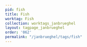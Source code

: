 ```yaml
---
pid: fish
title: Fish
worktag: Fish
collection: worktags_janbrueghel
layout: tagpage_janbrueghel
order: '062'
permalink: "/janbrueghel/tags/fish"
---
```

